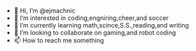 - 👋 Hi, I’m @ejmachnic
- 👀 I’m interested in coding,engniring,cheer,and soccer
- 🌱 I’m currently learning math,scince,S.S.,reading,and writing
- 💞️ I’m looking to collaborate on gaming,and robot coding
- 📫 How to reach me something

<!---
ejmachnic/ejmachnic is a ✨ special ✨ repository because its `README.md` (this file) appears on your GitHub profile.
You can click the Preview link to take a look at your changes.
--->
